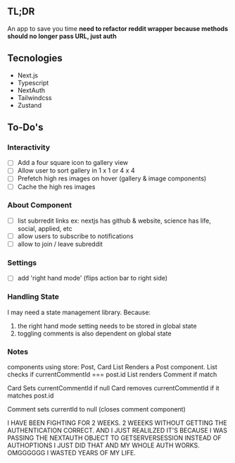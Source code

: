 ## TL;DR

An app to save you time
**need to refactor reddit wrapper because methods should no longer pass URL, just auth**
## Tecnologies

- Next.js
- Typescript
- NextAuth
- Tailwindcss
- Zustand

## To-Do's

### Interactivity

- [ ] Add a four square icon to gallery view
- [ ] Allow user to sort gallery in 1 x 1 or 4 x 4
- [ ] Prefetch high res images on hover (gallery & image components)
- [ ] Cache the high res images

### About Component

- [ ] list subrredit links ex: nextjs has github & website, science has life, social, applied, etc
- [ ] allow users to subscribe to notifications
- [ ] allow to join / leave subreddit

### Settings

- [ ] add 'right hand mode' (flips action bar to right side)

### Handling State

I may need a state management library. Because:
1) the right hand mode setting needs to be stored in global state
2) toggling comments is also dependent on global state

### Notes
components using store:  Post, Card
List Renders a Post component.
List checks if currentCommentId === post.id
List renders Comment if match

Card Sets currentCommentId if null
Card removes currentCommentId if it matches post.id

Comment sets currentId to null (closes comment component)

I HAVE BEEN FIGHTING FOR 2 WEEKS. 2 WEEEKS WITHOUT GETTING THE AUTHENTICATION CORRECT. AND I JUST REALILZED IT'S BECAUSE I WAS PASSING THE NEXTAUTH OBJECT TO GETSERVERSESSION INSTEAD OF AUTHOPTIONS I JUST DID THAT AND MY WHOLE AUTH WORKS. OMGGGGGG I WASTED YEARS OF MY LIFE.
